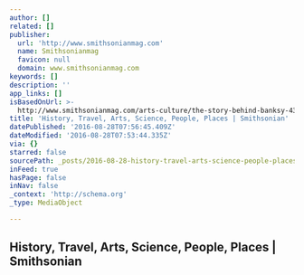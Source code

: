 ```yaml
---
author: []
related: []
publisher:
  url: 'http://www.smithsonianmag.com'
  name: Smithsonianmag
  favicon: null
  domain: www.smithsonianmag.com
keywords: []
description: ''
app_links: []
isBasedOnUrl: >-
  http://www.smithsonianmag.com/arts-culture/the-story-behind-banksy-4310304/?no-ist
title: 'History, Travel, Arts, Science, People, Places | Smithsonian'
datePublished: '2016-08-28T07:56:45.409Z'
dateModified: '2016-08-28T07:53:44.335Z'
via: {}
starred: false
sourcePath: _posts/2016-08-28-history-travel-arts-science-people-places-or-smithsonian.md
inFeed: true
hasPage: false
inNav: false
_context: 'http://schema.org'
_type: MediaObject

---
```

<article style=""><h1>History, Travel, Arts, Science, People, Places | Smithsonian</h1></article>